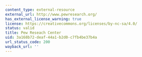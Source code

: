```yaml
---
content_type: external-resource
external_url: http://www.pewresearch.org/
has_external_license_warning: true
license: https://creativecommons.org/licenses/by-nc-sa/4.0/
status: valid
title: Pew Reseach Center
uid: 3a168b72-deaf-44a1-b2d0-c7fb4be37b4a
url_status_code: 200
wayback_url: ''
---
```

